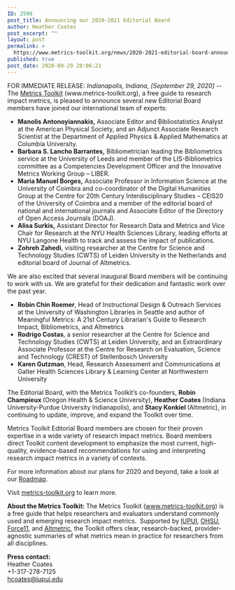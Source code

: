 ```yaml
---
ID: 2590
post_title: Announcing our 2020-2021 Editorial Board
author: Heather Coates
post_excerpt: ""
layout: post
permalink: >
  https://www.metrics-toolkit.org/news/2020-2021-editorial-board-announced/
published: true
post_date: 2020-09-29 20:06:21
---
```

<!-- wp:paragraph -->
<p>FOR IMMEDIATE RELEASE: <em>Indianapolis, Indiana, [September 29, 2020] -- </em>The <a href="http://www.metrics-toolkit.org">Metrics Toolkit</a> (www.metrics-toolkit.org), a free guide to research impact metrics, is pleased to announce several new Editorial Board members have joined our international team of experts:</p>
<!-- /wp:paragraph -->

<!-- wp:list -->
<ul><li><strong>Manolis Antonoyiannakis,</strong> Associate Editor and Bibliostatistics Analyst at the American Physical Society, and an Adjunct Associate Research Scientist at the Department of Applied Physics &amp; Applied Mathematics at Columbia University.</li><li><strong>Barbara S. Lancho Barrantes,</strong> Bibliometrician leading the Bibliometrics service at the University of Leeds and member of the LIS-Bibliometrics committee as a Competencies Development Officer and the Innovative Metrics Working Group – LIBER.</li><li><strong>Maria Manuel Borges,</strong> Associate Professor in Information Science at the University of Coimbra and co-coordinator of the Digital Humanities Group at the Centre for 20th Century Interdisciplinary Studies – CEIS20 of the University of Coimbra and a member of the editorial board of national and international journals and Associate Editor of the Directory of Open Access Journals (DOAJ).</li><li><strong>Alisa Surkis,</strong> Assistant Director for Research Data and Metrics and Vice Chair for Research at the NYU Health Sciences Library, leading efforts at NYU Langone Health to track and assess the impact of publications.</li><li><strong>Zohreh Zahedi</strong>, visiting researcher at the Centre for Science and Technology Studies (CWTS) of Leiden University in the Netherlands and editorial board of Journal of Altmetrics.</li></ul>
<!-- /wp:list -->

<!-- wp:paragraph -->
<p>We are also excited that several inaugural Board members will be continuing to work with us. We are grateful for their dedication and fantastic work over the past year.</p>
<!-- /wp:paragraph -->

<!-- wp:list -->
<ul><li><strong>Robin Chin Roemer</strong>, Head of Instructional Design &amp; Outreach Services at the University of Washington Libraries in Seattle and author of Meaningful Metrics: A 21st Century Librarian's Guide to Research Impact, Bibliometrics, and Altmetrics</li><li><strong>Rodrigo Costas</strong>, a senior researcher at the Centre for Science and Technology Studies (CWTS) at Leiden University, and an Extraordinary Associate Professor at the Centre for Research on Evaluation, Science and Technology (CREST) of Stellenbosch University</li><li><strong>Karen Gutzman</strong>, Head, Research Assessment and Communications at Galter Health Sciences Library &amp; Learning Center at Northwestern University</li></ul>
<!-- /wp:list -->

<!-- wp:paragraph -->
<p>The Editorial Board, with the Metrics Toolkit’s co-founders, <strong>Robin Champieux </strong>(Oregon Health &amp; Science University), <strong>Heather Coates </strong>(Indiana University-Purdue University Indianapolis), and <strong>Stacy Konkiel </strong>(Altmetric), in continuing to update, improve, and expand the Toolkit over time. </p>
<!-- /wp:paragraph -->

<!-- wp:paragraph -->
<p>Metrics Toolkit Editorial Board members are chosen for their proven expertise in a wide variety of research impact metrics. Board members direct Toolkit content development to emphasize the most current, high-quality, evidence-based recommendations for using and interpreting research impact metrics in a variety of contexts.</p>
<!-- /wp:paragraph -->

<!-- wp:paragraph -->
<p>For more information about our plans for 2020 and beyond, take a look at our <a href="https://www.metrics-toolkit.org/about/">Roadmap</a>.</p>
<!-- /wp:paragraph -->

<!-- wp:paragraph -->
<p>Visit <a href="http://www.metrics-toolkit.org/">metrics-toolkit.org</a> to learn more.</p>
<!-- /wp:paragraph -->

<!-- wp:paragraph -->
<p><strong>About the Metrics Toolkit:&nbsp;</strong>The Metrics Toolkit (<a href="http://www.metrics-toolkit.org">www.metrics-toolkit.org</a>) is a free guide that helps researchers and evaluators understand commonly used and emerging research impact metrics.&nbsp; Supported by <a href="https://www.iupui.edu">IUPUI</a>, <a href="https://www.ohsu.edu/">OHSU</a>, <a href="https://www.force11.org/">Force11</a>, and <a href="https://www.altmetric.com/">Altmetric</a>, the Toolkit offers clear, research-backed, provider-agnostic summaries of what metrics mean in practice for researchers from all disciplines.</p>
<!-- /wp:paragraph -->

<!-- wp:paragraph -->
<p><strong>Press contact:</strong><br>Heather Coates<br>+1-317-278-7125<br><a href="mailto:hcoates@iupui.edu">hcoates@iupui.edu</a> </p>
<!-- /wp:paragraph -->